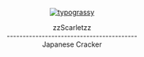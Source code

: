 <a href="https://github.com/kawarimidoll/typograssy" ><div align="center"><img alt="typograssy" src="https://typograssy.deno.dev/api?text=zzScarletzz&l0=97f40b&l1=f50049&l2=ff00c8&l3=ff0000&l4=ff00d0&bg=1dfa00&speed=16&comment=Ilove%20Flandre%20Scarlet"></a>
<div align="center">zzScarletzz</div>
-----------------------------------------
<div align="center">Japanese Cracker</div>

<!--
**zzScarletzz/zzScarletzz** is a ✨ _special_ ✨ repository because its `README.md` (this file) appears on your GitHub profile.

Here are some ideas to get you started:

- 🔭 I’m currently working on ...
- 🌱 I’m currently learning ...
- 👯 I’m looking to collaborate on ...
- 🤔 I’m looking for help with ...
- 💬 Ask me about ...
- 📫 How to reach me: ...
- 😄 Pronouns: ...
- ⚡ Fun fact: ...
-->
